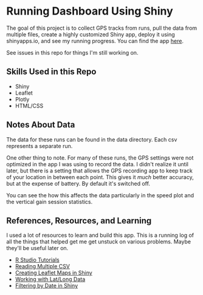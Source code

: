 # Running Dashboard Using Shiny

The goal of this project is to collect GPS tracks from runs, pull the data from multiple files, create a highly customized Shiny app, deploy it using shinyapps.io, and see my running progress. You can find the app [here](https://setty.shinyapps.io/running-dashboard/).

See issues in this repo for things I'm still working on.

## Skills Used in this Repo

- Shiny
- Leaflet
- Plotly
- HTML/CSS

## Notes About Data

The data for these runs can be found in the data directory. Each csv represents a separate run.

One other thing to note. For many of these runs, the GPS settings were not optimized in the app I was using to record the data. I didn't realize it until later, but there is a setting that allows the GPS recording app to keep track of your location in between each point. This gives it *much* better accuracy, but at the expense of battery. By default it's switched off.

You can see the how this affects the data particularly in the speed plot and the vertical gain session statistics.

## References, Resources, and Learning

I used a lot of resources to learn and build this app. This is a running log of all the things that helped get me get unstuck on various problems. Maybe they'll be useful later on.

- [R Studio Tutorials](https://shiny.rstudio.com/tutorial/)
- [Reading Multiple CSV](https://www.gerkelab.com/blog/2018/09/import-directory-csv-purrr-readr/)
- [Creating Leaflet Maps in Shiny](https://rstudio.github.io/leaflet/shiny.html)
- [Working with Lat/Long Data](https://cran.r-project.org/web/packages/geosphere/geosphere.pdf)
- [Filtering by Date in Shiny](https://stackoverflow.com/questions/49848841/filtering-by-date-in-shiny)
